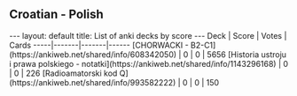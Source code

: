 <h2>Croatian  -  Polish</h2>
---
layout: default
title: List of anki decks by score
---
Deck | Score | Votes | Cards
-----|-------|-------|------
[CHORWACKI - B2-C1](https://ankiweb.net/shared/info/608342050) | 0 | 0 | 5656
[Historia ustroju i prawa polskiego - notatki](https://ankiweb.net/shared/info/1143296168) | 0 | 0 | 226
[Radioamatorski kod Q](https://ankiweb.net/shared/info/993582222) | 0 | 0 | 150
